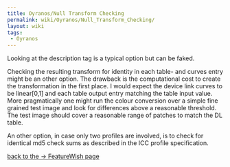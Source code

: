 ```yaml
---
title: Oyranos/Null Transform Checking
permalink: wiki/Oyranos/Null_Transform_Checking/
layout: wiki
tags:
 - Oyranos
---
```


Looking at the description tag is a typical option but can be faked.

Checking the resulting transform for identity in each table- and curves
entry might be an other option. The drawback is the computational cost
to create the transformation in the first place. I would expect the
device link curves to be linear\[0,1\] and each table output entry
matching the table input value. More pragmatically one might run the
colour conversion over a simple fine grained test image and look for
differences above a reasonable threshold. The test image should cover a
reasonable range of patches to match the DL table.

An other option, in case only two profiles are involved, is to check for
identical md5 check sums as described in the ICC profile specification.

[back to the -&gt; FeatureWish page](/wiki/Oyranos/FeatureWish "wikilink")

